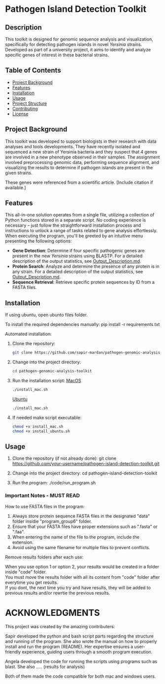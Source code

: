 # Pathogen Island Detection Toolkit

## Description

This toolkit is designed for genomic sequence analysis and visualization, specifically for detecting pathogen islands in novel *Yersinia* strains. Developed as part of a university project, it aims to identify and analyze specific genes of interest in these bacterial strains.

## Table of Contents

- [Project Background](#project-background)
- [Features](#features)
- [Installation](#installation)
- [Usage](#usage)
- [Project Structure](#project-structure)
- [Contributing](#contributing)
- [License](#license)

## Project Background

This toolkit was developed to support biologists in their research with data analyses and tools developments. They have recently isolated and sequenced a new strain of Yersinia bacteria and they suspect that 4 genes are involved in a new phenotype observed in their samples. The assignment involved preprocessing genomic data, performing sequence alignment, and visualizing the results to determine if pathogen islands are present in the given strains. 

These genes were referenced from a scientific article. [Include citation if available.]

## Features

This all-in-one solution operates from a single file, utilizing a collection of Python functions stored in a separate script. No coding experience is necessary – just follow the straightforward installation process and instructions to unlock a range of tasks related to gene analysis effortlessly. When executing the program, you'll be greeted by an intuitive menu presenting the following options: 

- **Gene Detection**: Determine if four specific pathogenic genes are present in the new *Yersinia* strains using BLASTP. For a detailed description of the output statistics, see [Output_Description.md](Output_Description.md).
- **Protein Search**: Analyze and determine the presence of any protein is in any strain. For a detailed description of the output statistics, see [Output_Description.md](Output_Description.md).
- **Sequence Retrieval**: Retrieve specific protein sequences by ID from a FASTA files.

## Installation

If using ubuntu, open ubunto files folder.

To install the required dependencies manually:
pip install -r requirements.txt

Automated installation:
1. Clone the repository:
    ```bash
    git clone https://github.com/sapir-mardan/pathogen-genomic-analysis-toolkit.git
    ```
2. Change into the project directory:
    ```bash
    cd pathogen-genomic-analysis-toolkit
    ```
3. Run the installation script:
   <u>MacOS</u>
    ```bash
    ./install_mac.sh
    ```
    <u>Ubuntu</u>
    ```bash
    ./install_mac.sh
    ```
5. If needed make script executable:
    ```bash
    chmod +x install_mac.sh
    chmod +x install_ubuntu.sh
    ```

## Usage

1. Clone the repository (if not already done):
git clone https://github.com/your-username/pathogen-island-detection-toolkit.git

2. Change into the project directory:
cd pathogen-island-detection-toolkit

3. Run the program:
./code/run_program.sh



  
### Important Notes - MUST READ 

How to use FASTA files in the program: 
1. Always store protein sequence FASTA files in the designated "data" folder insidie "program_group6" folder. 
2. Ensure that your FASTA files have proper extensions such as ".fasta" or ".faa". 
3. When entering the name of the file to the program, include the extension.
4. Avoid using the same filename for multiple files to prevent conflicts.

Remove results folders after each use:  
  
When you use option 1 or option 2, your results would be created in a folder inside "code" folder.   
You must move the results folder with all its content from "code" folder after everytime you get results.  
If you dont, the next time you try and have results, they will be added to previous results and/or rewrtie the previous results.

# ACKNOWLEDGMENTS #  
  
This project was created by the amazing contributers:  
  
Sapir developed the python and bash script parts regarding the structure and running of the program. She also wrote the manual on how to properly install and run the program (README). Her expertise ensures a user-friendly experience, guiding users through a smooth program execution.  

Angela developed the code for running the scripts using programs such as blast. She also ..... (results for analysis)  

Both of them made the code compatible for both mac and windows users.  
    
  

